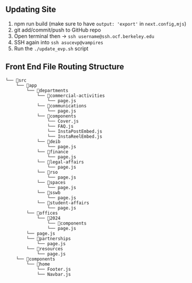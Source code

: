 ## Updating Site
1. npm run build (make sure to have ```output: 'export'``` in ```next.config,mjs```)
2. git add/commit/push to GitHub repo
3. Open terminal then -> ```ssh username@ssh.ocf.berkeley.edu```
3. SSH again into ```ssh asucevp@vampires```
6. Run the ```./update_evp.sh``` script

## Front End File Routing Structure
```
└── 📁src
    └── 📁app
        └── 📁departments 
            └── 📁commercial-activities
                └── page.js
            └── 📁communications
                └── page.js
            └── 📁components
                └── Cover.js
                └── FAQ.js
                └── InstaPostEmbed.js
                └── InstaReelEmbed.js
            └── 📁deib
                └── page.js
            └── 📁finance
                └── page.js
            └── 📁legal-affairs
                └── page.js
            └── 📁rso
                └── page.js
            └── 📁spaces
                └── page.js
            └── 📁sswb
                └── page.js
            └── 📁student-affairs
                └── page.js
        └── 📁offices
            └── 📁2024
                └── 📁components
                └── page.js
        └── page.js 
        └── 📁partnerships
            └── page.js
        └── 📁resources
            └── page.js
    └── 📁components
        └── 📁home
            └── Footer.js
            └── Navbar.js

